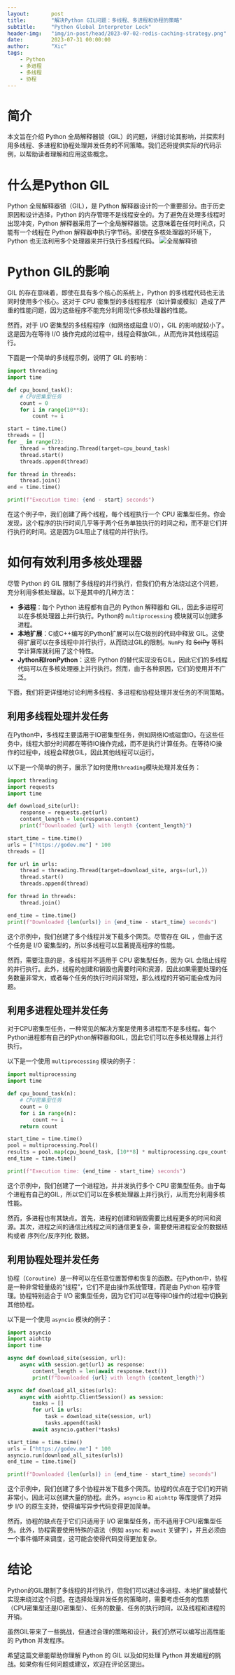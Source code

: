 ```yaml
---
layout:       post
title:        "解决Python GIL问题：多线程、多进程和协程的策略"
subtitle:     "Python Global Interpreter Lock"
header-img:   "img/in-post/head/2023-07-02-redis-caching-strategy.png"
date:         2023-07-31 00:00:00
author:       "Xic"
tags:
    - Python
    - 多进程
    - 多线程
    - 协程
---
```

# 简介

本文旨在介绍 Python 全局解释器锁（GIL）的问题，详细讨论其影响，并探索利用多线程、多进程和协程处理并发任务的不同策略。我们还将提供实际的代码示例，以帮助读者理解和应用这些概念。

# 什么是Python GIL

Python 全局解释器锁（GIL），是 Python 解释器设计的一个重要部分。由于历史原因和设计选择，Python 的内存管理不是线程安全的。为了避免在处理多线程时出现冲突，Python 解释器采用了一个全局解释器锁。这意味着在任何时间点，只能有一个线程在 Python 解释器中执行字节码。即使在多核处理器的环境下，Python 也无法利用多个处理器来并行执行多线程代码。
![全局解释锁](/img/article-pic/Untitled-2023-07-30-1645.png)

# Python GIL的影响

GIL 的存在意味着，即使在具有多个核心的系统上，Python 的多线程代码也无法同时使用多个核心。这对于 CPU 密集型的多线程程序（如计算或模拟）造成了严重的性能问题，因为这些程序不能充分利用现代多核处理器的性能。

然而，对于 I/O 密集型的多线程程序（如网络或磁盘 I/O），GIL 的影响就较小了。这是因为在等待 I/O 操作完成的过程中，线程会释放GIL，从而充许其他线程运行。

下面是一个简单的多线程示例，说明了 GIL 的影响：

```python
import threading
import time

def cpu_bound_task():
    # CPU密集型任务
    count = 0
    for i in range(10**8):
        count += i

start = time.time()
threads = []
for _ in range(2):
    thread = threading.Thread(target=cpu_bound_task)
    thread.start()
    threads.append(thread)

for thread in threads:
    thread.join()
end = time.time()

print(f"Execution time: {end - start} seconds")
```
在这个例子中，我们创建了两个线程，每个线程执行一个 CPU 密集型任务。你会发现，这个程序的执行时间几乎等于两个任务单独执行的时间之和，而不是它们并行执行的时间。这是因为GIL阻止了线程的并行执行。

# 如何有效利用多核处理器

尽管 Python 的 GIL 限制了多线程的并行执行，但我们仍有方法绕过这个问题，充分利用多核处理器。以下是其中的几种方法：

- **多进程**：每个 Python 进程都有自己的 Python 解释器和 GIL，因此多进程可以在多核处理器上并行执行。Python的 `multiprocessing` 模块就可以创建多进程。
- **本地扩展**：C或C++编写的Python扩展可以在C级别的代码中释放 GIL。这使得扩展可以在多线程中并行执行，从而绕过GIL的限制。`NumPy` 和 ~~SciPy~~ 等科学计算库就利用了这个特性。
- **Jython和IronPython**：这些 Python 的替代实现没有GIL，因此它们的多线程代码可以在多核处理器上并行执行。然而，由于各种原因，它们的使用并不广泛。

下面，我们将更详细地讨论利用多线程、多进程和协程处理并发任务的不同策略。

## 利用多线程处理并发任务

在Python中，多线程主要适用于IO密集型任务，例如网络IO或磁盘IO。在这些任务中，线程大部分时间都在等待IO操作完成，而不是执行计算任务。在等待IO操作的过程中，线程会释放GIL，因此其他线程可以运行。

以下是一个简单的例子，展示了如何使用`threading`模块处理并发任务：

```python
import threading
import requests
import time

def download_site(url):
    response = requests.get(url)
    content_length = len(response.content)
    print(f"Downloaded {url} with length {content_length}")

start_time = time.time()
urls = ["https://godev.me"] * 100
threads = []

for url in urls:
    thread = threading.Thread(target=download_site, args=(url,))
    thread.start()
    threads.append(thread)

for thread in threads:
    thread.join()

end_time = time.time()
print(f"Downloaded {len(urls)} in {end_time - start_time} seconds")
```

这个示例中，我们创建了多个线程并发下载多个网页。尽管存在 GIL ，但由于这个任务是 I/O 密集型的，所以多线程可以显著提高程序的性能。

然而，需要注意的是，多线程并不适用于 CPU 密集型任务，因为 GIL 会阻止线程的并行执行。此外，线程的创建和销毁也需要时间和资源，因此如果需要处理的任务数量非常大，或者每个任务的执行时间非常短，那么线程的开销可能会成为问题。

## 利用多进程处理并发任务

对于CPU密集型任务，一种常见的解决方案是使用多进程而不是多线程。每个Python进程都有自己的Python解释器和GIL，因此它们可以在多核处理器上并行执行。

以下是一个使用 `multiprocessing` 模块的例子：
```python
import multiprocessing
import time

def cpu_bound_task(n):
    # CPU密集型任务
    count = 0
    for i in range(n):
        count += i
    return count

start_time = time.time()
pool = multiprocessing.Pool()
results = pool.map(cpu_bound_task, [10**8] * multiprocessing.cpu_count())
end_time = time.time()

print(f"Execution time: {end_time - start_time} seconds")
```

这个示例中，我们创建了一个进程池，并并发执行多个 CPU 密集型任务。由于每个进程有自己的GIL，所以它们可以在多核处理器上并行执行，从而充分利用多核性能。

然而，多进程也有其缺点。首先，进程的创建和销毁需要比线程更多的时间和资源。其次，进程之间的通信比线程之间的通信更复杂，需要使用进程安全的数据结构或者 序列化/反序列化 数据。

## 利用协程处理并发任务

协程（`Coroutine`）是一种可以在任意位置暂停和恢复的函数。在Python中，协程是一种非常轻量级的“线程”，它们不是由操作系统管理，而是由 Python 程序管理。协程特别适合于 I/O 密集型任务，因为它们可以在等待IO操作的过程中切换到其他协程。

以下是一个使用 `asyncio` 模块的例子：

```python
import asyncio
import aiohttp
import time

async def download_site(session, url):
    async with session.get(url) as response:
        content_length = len(await response.text())
        print(f"Downloaded {url} with length {content_length}")

async def download_all_sites(urls):
    async with aiohttp.ClientSession() as session:
        tasks = []
        for url in urls:
            task = download_site(session, url)
            tasks.append(task)
        await asyncio.gather(*tasks)

start_time = time.time()
urls = ["https://godev.me"] * 100
asyncio.run(download_all_sites(urls))
end_time = time.time()

print(f"Downloaded {len(urls)} in {end_time - start_time} seconds")
```

这个示例中，我们创建了多个协程并发下载多个网页。协程的优点在于它们的开销非常小，因此可以创建大量的协程。此外，`asyncio` 和 `aiohttp` 等库提供了对异步 I/O 的原生支持，使得编写异步代码变得更加简单。

然而，协程的缺点在于它们只适用于 I/O 密集型任务，而不适用于CPU密集型任务。此外，协程需要使用特殊的语法（例如 `async` 和 `await` 关键字），并且必须由一个事件循环来调度，这可能会使得代码变得更加复杂。

# 结论
Python的GIL限制了多线程的并行执行，但我们可以通过多进程、本地扩展或替代实现来绕过这个问题。在选择处理并发任务的策略时，需要考虑任务的性质（CPU密集型还是IO密集型）、任务的数量、任务的执行时间，以及线程和进程的开销。

虽然GIL带来了一些挑战，但通过合理的策略和设计，我们仍然可以编写出高性能的 Python 并发程序。

希望这篇文章能帮助你理解 Python 的 GIL 以及如何处理 Python 并发编程的挑战。如果你有任何问题或建议，欢迎在评论区提出。